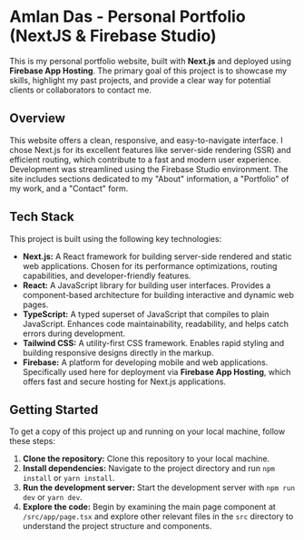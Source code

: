 # Amlan Das - Personal Portfolio (NextJS & Firebase Studio)

This is my personal portfolio website, built with **Next.js** and deployed using **Firebase App Hosting**. The primary goal of this project is to showcase my skills, highlight my past projects, and provide a clear way for potential clients or collaborators to contact me.

## Overview

This website offers a clean, responsive, and easy-to-navigate interface. I chose Next.js for its excellent features like server-side rendering (SSR) and efficient routing, which contribute to a fast and modern user experience. Development was streamlined using the Firebase Studio environment. The site includes sections dedicated to my "About" information, a "Portfolio" of my work, and a "Contact" form.

## Tech Stack

This project is built using the following key technologies:

*   **Next.js:** A React framework for building server-side rendered and static web applications. Chosen for its performance optimizations, routing capabilities, and developer-friendly features.
*   **React:** A JavaScript library for building user interfaces. Provides a component-based architecture for building interactive and dynamic web pages.
*   **TypeScript:** A typed superset of JavaScript that compiles to plain JavaScript. Enhances code maintainability, readability, and helps catch errors during development.
*   **Tailwind CSS:** A utility-first CSS framework. Enables rapid styling and building responsive designs directly in the markup.
*   **Firebase:** A platform for developing mobile and web applications. Specifically used here for deployment via **Firebase App Hosting**, which offers fast and secure hosting for Next.js applications.

## Getting Started

To get a copy of this project up and running on your local machine, follow these steps:

1.  **Clone the repository:** Clone this repository to your local machine.
2.  **Install dependencies:** Navigate to the project directory and run `npm install` or `yarn install`.
3.  **Run the development server:** Start the development server with `npm run dev` or `yarn dev`.
4.  **Explore the code:** Begin by examining the main page component at `/src/app/page.tsx` and explore other relevant files in the `src` directory to understand the project structure and components.

